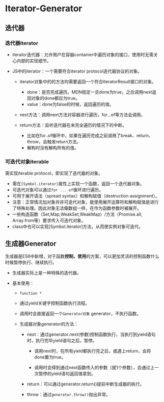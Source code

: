 # Iterator-Generator

## 迭代器

### 迭代器iterator

* iterator迭代器：允许用户在容器container中遍历对象的接口，使用时无需关心内部的实现细节。

* JS中的iterator：一个需要符合iterator protocol迭代器协议的对象。

  * iterator对象中的的方法均需要返回一个符合IteratorResult接口的对象。
    * done：是否完成遍历。MDN规定一旦done为true，之后调用next返回对象的done都应为true。
    * value：done为false的时候，返回遍历的值。

  * next方法：调用next方法对容器进行遍历，for...of等方法会调用。
  * return方法：监听迭代器在未完全遍历的情况下的中断。
    * 比如在for..of循环中，如果在遍历完成之前调用了break、return、throw，会触发return方法。
    * 解构时没有解构所有的值。

### 可迭代对象iterable

需实现iterable protocol，即实现了迭代器的对象。

* 需在`[Symbol.iterator]`属性上实现一个函数，返回一个迭代器对象。
* 可迭代对象可以通过`for ... of`循环进行遍历。
* 可用于展开语法（spread syntax）和解构赋值（destruction assignment）。
* 注意：正常情况加对象并非可迭代对象，能使用展开运算符和解构赋值是进行了特殊处理。因此对象无法像数组一样，在作为函数参数时被展开。
* 一些构造函数（Set,Map,WeakSet,WeakMap）/方法（Promise.all, Array.from等）要求传入可迭代对象。
* class中也可以实现[Symbol.iterator]方法，从而使实例对象可迭代。

## 生成器Generator

​	生成器是ES6中新增，对于函数**控制、使用**的方案，可以更加灵活的控制函数什么时候暂停执行、继续执行。

* 生成器实际上是一种特殊的迭代器。

* 基本使用：

  * `function *`

  * 通过yield关键字控制函数执行流程。

  * 调用时会直接返回一个`Generator对象` generator，不执行函数。

  * 生成器对象generator的方法：

    * next：通过generator.next(参数)控制函数执行，当执行到yield语句时，执行完毕yield语句之后，暂停。

      * 调用next时，在所有yield都执行完之后，或遇上return，会将done置为true。

      * 调用时会得到通过next函数传入的参数（就1个参数），会通过上一次暂停的yield语句返回值拿到。

    * return：可以通过generator.return()提前中断生成器的执行。
    * throw：通过`generator.throw()`抛出异常。

    